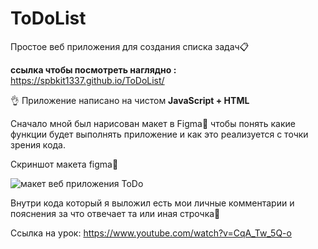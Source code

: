 # ToDoList
Простое веб приложения для создания списка задач📋

<b>ссылка чтобы посмотреть наглядно :</b> https://spbkit1337.github.io/ToDoList/

👌 Приложение написано на чистом <b>JavaScript + HTML</b>

Сначало мной был нарисован макет в Figma🎨 чтобы понять какие функции будет выполнять приложение и как это реализуется с точки зрения кода.

Скриншот макета figma🦉

![макет веб приложения ToDo](https://user-images.githubusercontent.com/51737588/180598462-0672f56e-f1ba-44fa-ac64-89755f530d65.jpg)


Внутри кода который я выложил есть мои личные комментарии и пояснения за что отвечает та или иная строчка👀

Ссылка на урок: https://www.youtube.com/watch?v=CqA_Tw_5Q-o
